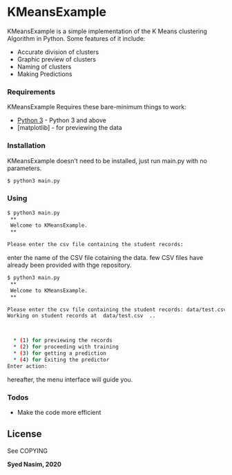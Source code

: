 # KMeansExample

KMeansExample is a simple implementation of the K Means clustering Algorithm in Python. Some features of it include:

  - Accurate division of clusters
  - Graphic preview of clusters
  - Naming of clusters
  - Making Predictions

### Requirements

KMeansExample Requires these bare-minimum things to work:
* [Python 3](https://www.python.org/download/releases/3.0/) - Python 3 and above
* [matplotlib] - for previewing the data

### Installation

KMeansExample doesn't need to be installed, just run main.py with no parameters.

```sh
$ python3 main.py
```
### Using

```sh
$ python3 main.py
 ** 
 Welcome to KMeansExample.
 **

Please enter the csv file containing the student records:
```
enter the name of the CSV file cotaining the data. few CSV files have already been provided with thge repository.

```sh
$ python3 main.py 
 ** 
 Welcome to KMeansExample.
 **

Please enter the csv file containing the student records: data/test.csv
Working on student records at  data/test.csv  ..



  * (1) for previewing the records
  * (2) for proceeding with training
  * (3) for getting a prediction
  * (4) for Exiting the predictor
Enter action: 

```
hereafter, the menu interface will guide you.


### Todos

 - Make the code more efficient

License
----

See COPYING


**Syed Nasim, 2020**
